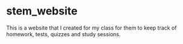 # stem_website
This is a website that I created for my class for them to keep track of homework, tests, quizzes and study sessions.
